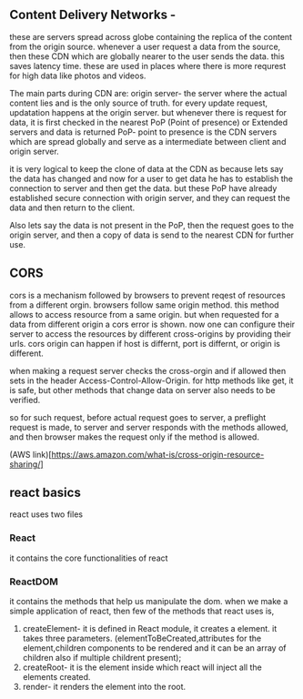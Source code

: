 ## Content Delivery Networks -

these are servers spread across globe containing the replica of the content from the origin source.
whenever a user request a data from the source, then these CDN which are globally nearer to the user sends the data. this saves latency time.
these are used in places where there is more requrest for high data like photos and videos.

The main parts during CDN are:
origin server- the server where the actual content lies and is the only source of truth. for every update request, updatation happens at the origin server. but whenever there is request for data, it is first checked in the nearest PoP (Point of presence) or Extended servers and data is returned
PoP- point to presence is the CDN servers which are spread globally and serve as a intermediate between client and origin server.

it is very logical to keep the clone of data at the CDN as because lets say the data has changed and now for a user to get data he has to establish the connection to server and then get the data. but these PoP have already established secure connection with origin server, and they can request the data and then return to the client.

Also lets say the data is not present in the PoP, then the request goes to the origin server, and then a copy of data is send to the nearest CDN for further use.

## CORS

cors is a mechanism followed by browsers to prevent reqest of resources from a different orgin. browsers follow same origin method.
this method allows to access resource from a same origin. but when requested for a data from different origin a cors error is shown.
now one can configure their server to access the resources by different cross-origins by providing their urls. cors origin can happen if host is differnt, port is differnt, or origin is different.

when making a request server checks the cross-orgin and if allowed then sets in the header Access-Control-Allow-Origin.
for http methods like get, it is safe, but other methods that change data on server also needs to be verified.

so for such request, before actual request goes to server, a preflight request is made, to server and server responds with the methods allowed, and then browser makes the request only if the method is allowed.

(AWS link)[https://aws.amazon.com/what-is/cross-origin-resource-sharing/]

## react basics

react uses two files

### React

it contains the core functionalities of react

### ReactDOM 

it contains the methods that help us manipulate the dom.
when we make a simple application of react, then few of the methods that react uses is,

1. createElement- it is defined in React module, it creates a element. it takes three parameters. (elementToBeCreated,attributes for the element,children components to be rendered and it can be an array of children also if multiple childrent present);
2. createRoot- it is the element inside which react will inject all the elements created. 
3. render- it renders the element into the root.


